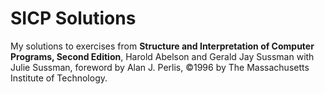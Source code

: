 # SICP Solutions

My solutions to exercises from **Structure and Interpretation of Computer Programs, Second Edition**, Harold Abelson and Gerald Jay Sussman with Julie Sussman, foreword by Alan J. Perlis, ©1996 by The Massachusetts Institute of Technology.
